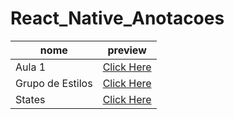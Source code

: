 # React_Native_Anotacoes

|nome|preview|
|----|-------|
|Aula 1 | [Click Here](https://github.com/anadcruz/React_Native_Anotacoes/blob/main/imgs/1718321843762.jpg)|
|Grupo de Estilos | [Click Here](https://github.com/anadcruz/React_Native_Anotacoes/blob/main/gruposDeEstilos.js)|
|States| [Click Here](https://github.com/anadcruz/React_Native_Anotacoes/blob/main/States.js)|